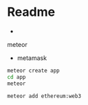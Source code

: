 # Readme
-
 meteor 

- metamask

```sh
meteor create app 
cd app 
meteor

meteor add ethereum:web3

```